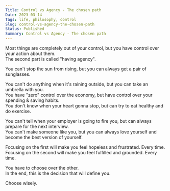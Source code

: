 ```yaml
---
Title: Control vs Agency - The chosen path
Date: 2023-03-14
Tags: life, philosophy, control
Slug: control-vs-agency-the-chosen-path
Status: Published
Summary: Control vs Agency - The chosen path
---
```


Most things are completely out of your control, but you have control over your action about them.  
The second part is called "having agency".
  
You can't stop the sun from rising, but you can always get a pair of sunglasses.
  
You can't do anything when it's raining outside, but you can take an umbrella with you.  
You have "zero" control over the economy, but have control over your spending & saving habits.  
You don't know when your heart gonna stop, but can try to eat healthy and do exercise.  


You can't tell when your employer is going to fire you, but can always prepare for the next interview.  
You can't make someone like you, but you can always love yourself and become the best version of yourself.  

Focusing on the first will make you feel hopeless and frustrated. Every time.  
Focusing on the second will make you feel fulfilled and grounded. Every time.  

You have to choose over the other.  
In the end, this is the decision that will define you.  

Choose wisely.
